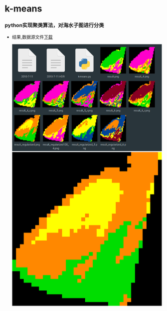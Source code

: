 # k-means

### python实现聚类算法，对海水子图进行分类

- 结果,数据源文件[下载](http://oq6q0stxd.bkt.clouddn.com/data/2010-7-11)

   ![](result_all.png)
   ![](result_regularized.png)
